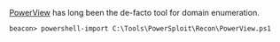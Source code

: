 [PowerView](https://github.com/PowerShellMafia/PowerSploit) has long been the de-facto tool for domain enumeration.
```shell
beacon> powershell-import C:\Tools\PowerSploit\Recon\PowerView.ps1
```
